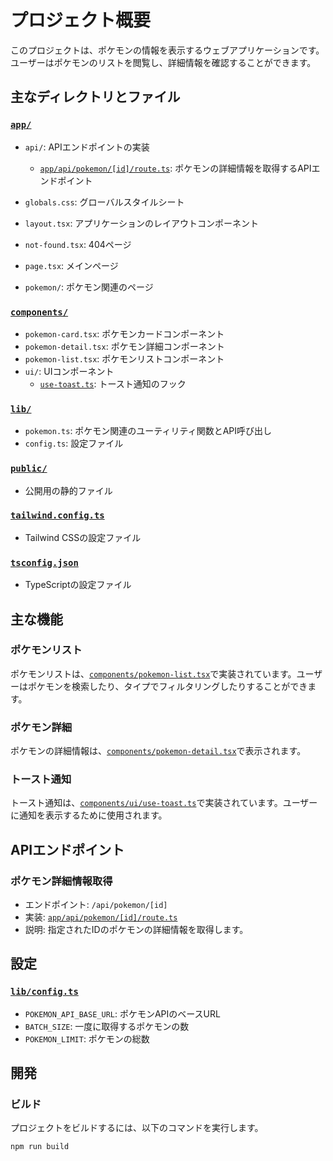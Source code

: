 # プロジェクト概要

このプロジェクトは、ポケモンの情報を表示するウェブアプリケーションです。ユーザーはポケモンのリストを閲覧し、詳細情報を確認することができます。

## 主なディレクトリとファイル

### [`app/`](command:_github.copilot.openRelativePath?%5B%7B%22scheme%22%3A%22file%22%2C%22authority%22%3A%22%22%2C%22path%22%3A%22%2FUsers%2Fshoma.endo%2Fprivate%2Fpok-mon-pictorial-book%2Fapp%2F%22%2C%22query%22%3A%22%22%2C%22fragment%22%3A%22%22%7D%2C%2211f89f7f-dfdd-481d-914e-e44a58737d5d%22%5D "/Users/shoma.endo/private/pok-mon-pictorial-book/app/")

- `api/`: APIエンドポイントの実装
  - [`app/api/pokemon/[id]/route.ts`](command:_github.copilot.openRelativePath?%5B%7B%22scheme%22%3A%22file%22%2C%22authority%22%3A%22%22%2C%22path%22%3A%22%2FUsers%2Fshoma.endo%2Fprivate%2Fpok-mon-pictorial-book%2Fapp%2Fapi%2Fpokemon%2F%5Bid%5D%2Froute.ts%22%2C%22query%22%3A%22%22%2C%22fragment%22%3A%22%22%7D%2C%2211f89f7f-dfdd-481d-914e-e44a58737d5d%22%5D "/Users/shoma.endo/private/pok-mon-pictorial-book/app/api/pokemon/[id]/route.ts"): ポケモンの詳細情報を取得するAPIエンドポイント

- `globals.css`: グローバルスタイルシート
- `layout.tsx`: アプリケーションのレイアウトコンポーネント
- `not-found.tsx`: 404ページ
- `page.tsx`: メインページ
- `pokemon/`: ポケモン関連のページ

### [`components/`](command:_github.copilot.openRelativePath?%5B%7B%22scheme%22%3A%22file%22%2C%22authority%22%3A%22%22%2C%22path%22%3A%22%2FUsers%2Fshoma.endo%2Fprivate%2Fpok-mon-pictorial-book%2Fcomponents%2F%22%2C%22query%22%3A%22%22%2C%22fragment%22%3A%22%22%7D%2C%2211f89f7f-dfdd-481d-914e-e44a58737d5d%22%5D "/Users/shoma.endo/private/pok-mon-pictorial-book/components/")

- `pokemon-card.tsx`: ポケモンカードコンポーネント
- `pokemon-detail.tsx`: ポケモン詳細コンポーネント
- `pokemon-list.tsx`: ポケモンリストコンポーネント
- `ui/`: UIコンポーネント
  - [`use-toast.ts`](command:_github.copilot.openRelativePath?%5B%7B%22scheme%22%3A%22file%22%2C%22authority%22%3A%22%22%2C%22path%22%3A%22%2FUsers%2Fshoma.endo%2Fprivate%2Fpok-mon-pictorial-book%2Fcomponents%2Fui%2Fuse-toast.ts%22%2C%22query%22%3A%22%22%2C%22fragment%22%3A%22%22%7D%2C%2211f89f7f-dfdd-481d-914e-e44a58737d5d%22%5D "/Users/shoma.endo/private/pok-mon-pictorial-book/components/ui/use-toast.ts"): トースト通知のフック

### [`lib/`](command:_github.copilot.openRelativePath?%5B%7B%22scheme%22%3A%22file%22%2C%22authority%22%3A%22%22%2C%22path%22%3A%22%2FUsers%2Fshoma.endo%2Fprivate%2Fpok-mon-pictorial-book%2Flib%2F%22%2C%22query%22%3A%22%22%2C%22fragment%22%3A%22%22%7D%2C%2211f89f7f-dfdd-481d-914e-e44a58737d5d%22%5D "/Users/shoma.endo/private/pok-mon-pictorial-book/lib/")

- `pokemon.ts`: ポケモン関連のユーティリティ関数とAPI呼び出し
- `config.ts`: 設定ファイル

### [`public/`](command:_github.copilot.openRelativePath?%5B%7B%22scheme%22%3A%22file%22%2C%22authority%22%3A%22%22%2C%22path%22%3A%22%2FUsers%2Fshoma.endo%2Fprivate%2Fpok-mon-pictorial-book%2Fpublic%2F%22%2C%22query%22%3A%22%22%2C%22fragment%22%3A%22%22%7D%2C%2211f89f7f-dfdd-481d-914e-e44a58737d5d%22%5D "/Users/shoma.endo/private/pok-mon-pictorial-book/public/")

- 公開用の静的ファイル

### [`tailwind.config.ts`](command:_github.copilot.openRelativePath?%5B%7B%22scheme%22%3A%22file%22%2C%22authority%22%3A%22%22%2C%22path%22%3A%22%2FUsers%2Fshoma.endo%2Fprivate%2Fpok-mon-pictorial-book%2Ftailwind.config.ts%22%2C%22query%22%3A%22%22%2C%22fragment%22%3A%22%22%7D%2C%2211f89f7f-dfdd-481d-914e-e44a58737d5d%22%5D "/Users/shoma.endo/private/pok-mon-pictorial-book/tailwind.config.ts")

- Tailwind CSSの設定ファイル

### [`tsconfig.json`](command:_github.copilot.openRelativePath?%5B%7B%22scheme%22%3A%22file%22%2C%22authority%22%3A%22%22%2C%22path%22%3A%22%2FUsers%2Fshoma.endo%2Fprivate%2Fpok-mon-pictorial-book%2Ftsconfig.json%22%2C%22query%22%3A%22%22%2C%22fragment%22%3A%22%22%7D%2C%2211f89f7f-dfdd-481d-914e-e44a58737d5d%22%5D "/Users/shoma.endo/private/pok-mon-pictorial-book/tsconfig.json")

- TypeScriptの設定ファイル

## 主な機能

### ポケモンリスト

ポケモンリストは、[`components/pokemon-list.tsx`](command:_github.copilot.openRelativePath?%5B%7B%22scheme%22%3A%22file%22%2C%22authority%22%3A%22%22%2C%22path%22%3A%22%2FUsers%2Fshoma.endo%2Fprivate%2Fpok-mon-pictorial-book%2Fcomponents%2Fpokemon-list.tsx%22%2C%22query%22%3A%22%22%2C%22fragment%22%3A%22%22%7D%2C%2211f89f7f-dfdd-481d-914e-e44a58737d5d%22%5D "/Users/shoma.endo/private/pok-mon-pictorial-book/components/pokemon-list.tsx")で実装されています。ユーザーはポケモンを検索したり、タイプでフィルタリングしたりすることができます。

### ポケモン詳細

ポケモンの詳細情報は、[`components/pokemon-detail.tsx`](command:_github.copilot.openRelativePath?%5B%7B%22scheme%22%3A%22file%22%2C%22authority%22%3A%22%22%2C%22path%22%3A%22%2FUsers%2Fshoma.endo%2Fprivate%2Fpok-mon-pictorial-book%2Fcomponents%2Fpokemon-detail.tsx%22%2C%22query%22%3A%22%22%2C%22fragment%22%3A%22%22%7D%2C%2211f89f7f-dfdd-481d-914e-e44a58737d5d%22%5D "/Users/shoma.endo/private/pok-mon-pictorial-book/components/pokemon-detail.tsx")で表示されます。

### トースト通知

トースト通知は、[`components/ui/use-toast.ts`](command:_github.copilot.openRelativePath?%5B%7B%22scheme%22%3A%22file%22%2C%22authority%22%3A%22%22%2C%22path%22%3A%22%2FUsers%2Fshoma.endo%2Fprivate%2Fpok-mon-pictorial-book%2Fcomponents%2Fui%2Fuse-toast.ts%22%2C%22query%22%3A%22%22%2C%22fragment%22%3A%22%22%7D%2C%2211f89f7f-dfdd-481d-914e-e44a58737d5d%22%5D "/Users/shoma.endo/private/pok-mon-pictorial-book/components/ui/use-toast.ts")で実装されています。ユーザーに通知を表示するために使用されます。

## APIエンドポイント

### ポケモン詳細情報取得

- エンドポイント: `/api/pokemon/[id]`
- 実装: [`app/api/pokemon/[id]/route.ts`](command:_github.copilot.openRelativePath?%5B%7B%22scheme%22%3A%22file%22%2C%22authority%22%3A%22%22%2C%22path%22%3A%22%2FUsers%2Fshoma.endo%2Fprivate%2Fpok-mon-pictorial-book%2Fapp%2Fapi%2Fpokemon%2F%5Bid%5D%2Froute.ts%22%2C%22query%22%3A%22%22%2C%22fragment%22%3A%22%22%7D%2C%2211f89f7f-dfdd-481d-914e-e44a58737d5d%22%5D "/Users/shoma.endo/private/pok-mon-pictorial-book/app/api/pokemon/[id]/route.ts")
- 説明: 指定されたIDのポケモンの詳細情報を取得します。

## 設定

### [`lib/config.ts`](command:_github.copilot.openRelativePath?%5B%7B%22scheme%22%3A%22file%22%2C%22authority%22%3A%22%22%2C%22path%22%3A%22%2FUsers%2Fshoma.endo%2Fprivate%2Fpok-mon-pictorial-book%2Flib%2Fconfig.ts%22%2C%22query%22%3A%22%22%2C%22fragment%22%3A%22%22%7D%2C%2211f89f7f-dfdd-481d-914e-e44a58737d5d%22%5D "/Users/shoma.endo/private/pok-mon-pictorial-book/lib/config.ts")

- `POKEMON_API_BASE_URL`: ポケモンAPIのベースURL
- `BATCH_SIZE`: 一度に取得するポケモンの数
- `POKEMON_LIMIT`: ポケモンの総数

## 開発

### ビルド

プロジェクトをビルドするには、以下のコマンドを実行します。

```sh
npm run build